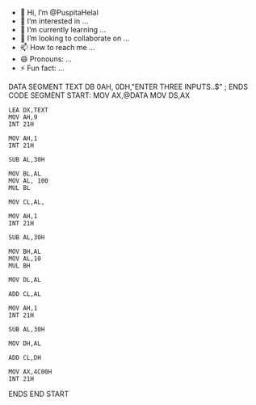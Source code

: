 - 👋 Hi, I’m @PuspitaHelal
- 👀 I’m interested in ...
- 🌱 I’m currently learning ...
- 💞️ I’m looking to collaborate on ...
- 📫 How to reach me ...
- 😄 Pronouns: ...
- ⚡ Fun fact: ...

<!---
PuspitaHelal/PuspitaHelal is a ✨ special ✨ repository because its `README.md` (this file) appears on your GitHub profile.
You can click the Preview link to take a look at your changes.
--->
 DATA SEGMENT 
    TEXT DB 0AH, 0DH,"ENTER THREE INPUTS..$" ;
ENDS
CODE SEGMENT 
    START: 
    MOV AX,@DATA
    MOV DS,AX
    
    LEA DX,TEXT
    MOV AH,9
    INT 21H 
     
    MOV AH,1
    INT 21H
    
    SUB AL,30H
    
    MOV BL,AL
    MOV AL, 100
    MUL BL
    
    MOV CL,AL,
    
    MOV AH,1
    INT 21H
    
    SUB AL,30H
    
    MOV BH,AL
    MOV AL,10
    MUL BH
    
    MOV DL,AL
    
    ADD CL,AL 
    
    MOV AH,1 
    INT 21H
    
    SUB AL,30H
    
    MOV DH,AL
    
    ADD CL,DH
    
    MOV AX,4C00H
    INT 21H
ENDS
END START
